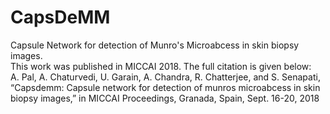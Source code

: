 # CapsDeMM
Capsule Network for detection of Munro's Microabcess in skin biopsy images.<br/>
This work was published in MICCAI 2018. The full citation is given below:<br/>
A. Pal, A. Chaturvedi, U. Garain, A. Chandra, R. Chatterjee, and S. Senapati, “Capsdemm: Capsule network for detection of munros
microabcess in skin biopsy images,” in MICCAI Proceedings, Granada, Spain, Sept. 16-20, 2018
